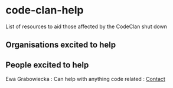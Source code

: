 # code-clan-help
List of resources to aid those affected by the CodeClan shut down


## Organisations excited to help



## People excited to help 

Ewa Grabowiecka
: Can help with anything code related
: [Contact](https://www.linkedin.com/in/ewa-g/)

